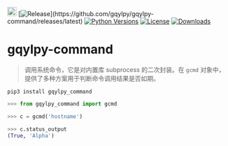 [<img alt="LOGO" src="http://www.gqylpy.com/static/img/favicon.ico" height="21" width="21"/>](http://www.gqylpy.com)
[![Release](https://img.shields.io/github/release/gqylpy/gqylpy-command.svg?style=flat-square")](https://github.com/gqylpy/gqylpy-command/releases/latest)
[![Python Versions](https://img.shields.io/pypi/pyversions/gqylpy_command)](https://pypi.org/project/gqylpy_command)
[![License](https://img.shields.io/pypi/l/gqylpy_command)](https://github.com/gqylpy/gqylpy-command/blob/master/LICENSE)
[![Downloads](https://pepy.tech/badge/gqylpy_command)](https://pepy.tech/project/gqylpy_command)

# gqylpy-command

> 调用系统命令，它是对内置库 subprocess 的二次封装。在 `gcmd` 对象中，提供了多种方案用于判断命令调用结果是否如期。

`pip3 install gqylpy_command`

```python
>>> from gqylpy_command import gcmd

>>> c = gcmd('hostname')

>>> c.status_output
(True, 'Alpha')
```
